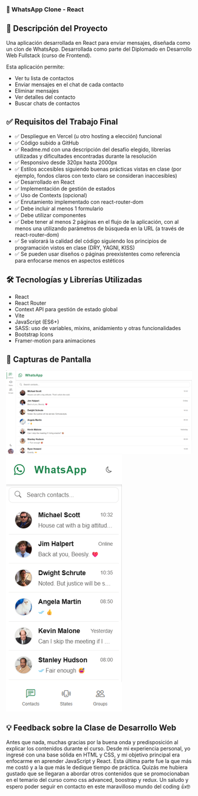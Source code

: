 ### 📱 WhatsApp Clone - React

## 🚀 Descripción del Proyecto

Una aplicación desarrollada en React para enviar mensajes, diseñada como un clon de WhatsApp. Desarrollada como parte del Diplomado en Desarrollo Web Fullstack (curso de Frontend).

Esta aplicación permite:
- Ver tu lista de contactos  
- Enviar mensajes en el chat de cada contacto  
- Eliminar mensajes  
- Ver detalles del contacto  
- Buscar chats de contactos  

## ✅ Requisitos del Trabajo Final

- ✅ Despliegue en Vercel (u otro hosting a elección) funcional  
- ✅ Código subido a GitHub  
- ✅ Readme.md con una descripción del desafío elegido, librerías utilizadas y dificultades encontradas durante la resolución  
- ✅ Responsivo desde 320px hasta 2000px  
- ✅ Estilos accesibles siguiendo buenas prácticas vistas en clase (por ejemplo, fondos claros con texto claro se consideran inaccesibles)  
- ✅ Desarrollado en React  
- ✅ Implementación de gestión de estados  
- ✅ Uso de Contexts (opcional)  
- ✅ Enrutamiento implementado con react-router-dom  
- ✅ Debe incluir al menos 1 formulario  
- ✅ Debe utilizar componentes  
- ✅ Debe tener al menos 2 páginas en el flujo de la aplicación, con al menos una utilizando parámetros de búsqueda en la URL (a través de react-router-dom)  
- ✅ Se valorará la calidad del código siguiendo los principios de programación vistos en clase (DRY, YAGNI, KISS)  
- ✅ Se pueden usar diseños o páginas preexistentes como referencia para enfocarse menos en aspectos estéticos  

## 🛠️ Tecnologías y Librerías Utilizadas

- React  
- React Router  
- Context API para gestión de estado global  
- Vite  
- JavaScript (ES6+)  
- SASS: uso de variables, mixins, anidamiento y otras funcionalidades  
- Bootstrap Icons  
- Framer-motion para animaciones  

## 📸 Capturas de Pantalla

![screenshot desktop](image.png)
![screenshot mobile](image-1.png)

## 💡 Feedback sobre la Clase de Desarrollo Web

Antes que nada, muchas gracias por la buena onda y predisposición al explicar los contenidos durante el curso. Desde mi experiencia personal, yo ingresé con una base sólida en HTML y CSS, y mi objetivo principal era enfocarme en aprender JavaScript y React. Esta última parte fue la que más me costó y a la que más le dedique tiempo de práctica. Quizás me hubiera gustado que se llegaran a abordar otros contenidos que se promocionaban en el temario del curso como css advanced, boostrap y redux. Un saludo y espero poder seguir en contacto en este maravilloso mundo del coding 👍🤓
